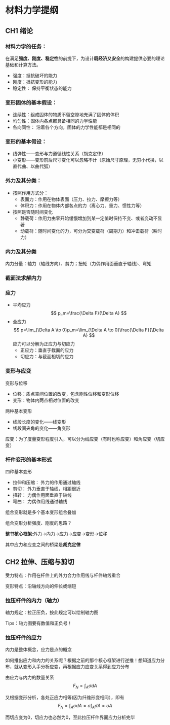# 材料力学提纲

## CH1 绪论
### 材料力学的任务：
在满足**强度、刚度、稳定性**的前提下，为设计**既经济又安全**的构建提供必要的理论基础和计算方法。

+ 强度：抵抗破坏的能力
+ 刚度：抵抗变形的能力
+ 稳定性： 保持平衡状态的能力

### 变形固体的基本假设：

+ 连续性：组成固体的物质不留空隙地充满了固体的体积
+ 均匀性：固体内各点都具备相同的力学性能
+ 各向同性： 沿着各个方向，固体的力学性能都是相同的

### 变形的基本假设：

+ 线弹性——变形与力遵循线性关系（胡克定律）
+ 小变形——变形前后尺寸变化可以忽略不计（原始尺寸原理，无穷小代换，以直代曲、以曲代弧）


### 外力及其分类：

+ 按照作用方式分：
    + 表面力：作用在物体表面（压力、拉力、摩擦力等）
    + 体积力：作用在物体内部各点的力（离心力、重力、惯性力等）
+ 按照是否随时间变化
    + 静载荷：作用力由零开始缓慢增加到某一定值时保持不变、或者变动不显著
    + 动载荷：随时间变化的力，可分为交变载荷（周期力）和冲击载荷（瞬时力）

### 内力及其分类
内力分量：轴力（轴线方向）、剪力；扭矩（力偶作用面垂直于轴线）、弯矩

### 截面法求解内力
### 应力
+ 平均应力 $$ p_m=\frac{\Delta F}{\Delta A} $$
+ 全应力  $$ p=\lim_{\Delta A \to 0}p_m=\lim_{\Delta A \to 0}\frac{\Delta F}{\Delta A} $$
应力可以分解为正应力与切应力
    + 正应力：垂直于截面的应力
    + 切应力：与截面相切的应力
### 变形与应变

变形与位移

+ 位移：质点空间位置的改变，包含刚性位移和变形位移
+ 变形：物体内两点相对位置的改变

两种基本变形

+ 线段长度的变化——线变形
+ 线段间夹角的变化——角变形

应变：为了度量变形程度引入，可以分为线应变（有时也称应变）和角应变（切应变）

### 杆件变形的基本形式
四种基本变形

+ 拉伸和压缩： 外力的作用通过轴线
+ 剪切： 外力垂直于轴线，相距很近
+ 扭转： 力偶作用面垂直于轴线
+ 弯曲： 力偶作用线通过轴线

组合变形就是多个基本变形组合叠加

组合变形分析强度、刚度的思路？

**整书核心框架**:外力$\to$内力$\to$应力$\to$应变$\to$变形$\to$位移

其中应力和应变之间的桥梁是**胡克定律**

## CH2 拉伸、压缩与剪切
受力特点：作用在杆件上的外力合力作用线与杆件轴线重合

变形特点：沿轴线方向的伸长或缩短

### 拉压杆件的内力（轴力）

轴力规定：拉正压负，按此规定可以绘制轴力图

Tips：轴力图要有数值和正负号！

###  拉压杆件的应力
内力是整体概念，应力是点的概念

 

如何推出应力和内力的关系呢？根据之前的那个核心框架进行逆推！想知道应力分布，就从变形入手分析应变，再根据应力应变关系得到应力分布

由应力与内力的数量关系
$$ F_N=\int_A \sigma dA $$

又根据变形分析，各处正应力相等(因为纤维形变相同），即有
$$ F_N=\int_A \sigma dA=\sigma \int_A dA =\sigma A $$

而切应变为0，切应力也必然为0，至此拉压杆件界面应力分析完毕













